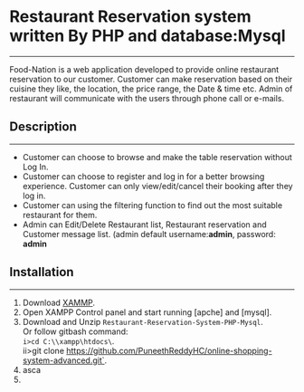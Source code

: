 # Restaurant Reservation system written By PHP and database:Mysql
---
Food-Nation is a web application developed to provide online restaurant reservation to our customer. Customer can make reservation based on their cuisine they like, the location, the price range, the Date & time etc. Admin of restaurant will communicate with the users through phone call or e-mails. 

## Description
---
- Customer can choose to browse and make the table reservation without Log In.
- Customer can choose to register and log in for a better browsing experience. Customer can only view/edit/cancel their booking after they log in.
- Customer can using the filtering function to find out the most suitable restaurant for them.
- Admin can Edit/Delete Restaurant list, Restaurant reservation and Customer message list. (admin default username:**admin**, password: **admin**


## Installation
---
1. Download [XAMMP](https://www.apachefriends.org/download.html).
2. Open XAMPP Control panel and start running [apche] and [mysql].  
3. Download and Unzip `Restaurant-Reservation-System-PHP-Mysql`.  
  Or follow gitbash command:  
  `i>cd C:\\xampp\htdocs\`.   
   ii>git clone https://github.com/PuneethReddyHC/online-shopping-system-advanced.git`. 
4. asca
5. 
